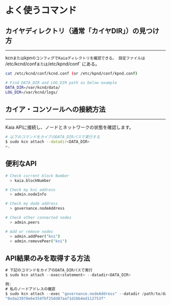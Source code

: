# よく使うコマンド

## カイヤディレクトリ（通常「カイヤDIR」）の見つけ方

---

kcn`または`kpn`のコンフィグでKaiaディレクトリを確認できる。 設定ファイルは `/etc/kcnd/conf`または`/etc/kpnd/conf\` にある。

```bash
cat /etc/kcnd/conf/kcnd.conf (or /etc/kpnd/conf/kpnd.conf)

# Find DATA_DIR and LOG_DIR path as below example
DATA_DIR=/var/kcnd/data/
LOG_DIR=/var/kcnd/logs/
```

## カイア・コンソールへの接続方法

---

Kaia APIに接続し、ノードとネットワークの状態を確認します。

```bash
# 以下のコマンドをカイアのDATA_DIRパスで実行する
$ sudo kcn attach --datadir<DATA_DIR>
>. 
```

## 便利なAPI

```bash
# Check current block Number
  > kaia.blockNumber

# Check my kni address
  > admin.nodeInfo

# Check my dode address
  > governance.nodeAddress

# Check other connected nodes
  > admin.peers

# Add or remove nodes
  > admin.addPeer("kni")
  > admin.removePeer("kni")
```

## API結果のみを取得する方法

```jsx
# 下記のコマンドをカイアのDATA_DIRパスで実行
$ sudo kcn attach --exec<statement> --datadir<DATA_DIR>

例:
# 私のノードアドレスの確認
$ sudo kcn attach --exec "governance.nodeAddress" --datadir /path/to/datadir
"0xda23978e6e354fbf25dd87aaf1d1bb4ed112753f"
```
